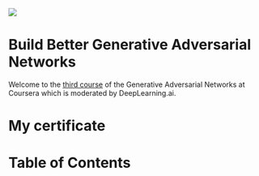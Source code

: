 ![](banner.png)
# Build Better Generative Adversarial Networks
Welcome to the [third course](https://www.coursera.org/learn/apply-generative-adversarial-networks-gans) of the Generative Adversarial Networks at Coursera which is moderated by DeepLearning.ai.

# My certificate

# Table of Contents